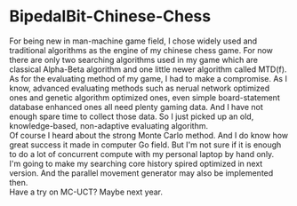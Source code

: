 # BipedalBit-Chinese-Chess
For being new in man-machine game field, I chose widely used and traditional algorithms as the engine of my chinese chess game. For now there are only two searching algorithms used in my game which are classical Alpha-Beta algorithm and one little newer algorithm called MTD(f).<br>
As for the evaluating method of my game, I had to make a compromise. As I know, advanced evaluating methods such as nerual network optimized ones and genetic algorithm optimized ones, even simple board-statement database enhanced ones all need plenty gaming data. And I have not enough spare time to collect those data. So I just picked up an old, knowledge-based, non-adaptive evaluating algorithm.<br>
Of course I heard about the strong Monte Carlo method. And I do know how great success it made in computer Go field. But I'm not sure if it is enough to do a lot of concurrent compute with my personal laptop by hand only. <br>
I'm going to make my searching core history spired optimized in next version. And the parallel movement generator may also be implemented then.<br>
Have a try on MC-UCT? Maybe next year.